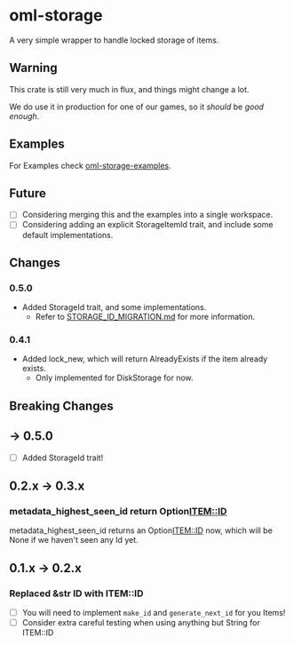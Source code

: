 # oml-storage

A very simple wrapper to handle locked storage of items.


## Warning

This crate is still very much in flux,
and things might change a lot.

We do use it in production for one of our games,
so it _should_ be *good enough*.

## Examples
For Examples check [oml-storage-examples](https://github.com/AndreasOM/oml-storage-examples).

## Future

- [ ] Considering merging this and the examples into a single workspace.
- [ ] Considering adding an explicit StorageItemId trait, and include some default implementations.

## Changes

### 0.5.0
- Added StorageId trait, and some implementations.
    - Refer to [STORAGE_ID_MIGRATION.md](STORAGE_ID_MIGRATION.md) for more information.

### 0.4.1
- Added lock_new, which will return AlreadyExists if the item already exists.
    - Only implemented for DiskStorage for now.

## Breaking Changes

## -> 0.5.0

- [ ] Added StorageId trait!

## 0.2.x -> 0.3.x

### metadata_highest_seen_id return Option<ITEM::ID>
	
metadata_highest_seen_id returns an Option<ITEM::ID> now,
which will be None if we haven't seen any Id yet.


## 0.1.x -> 0.2.x

### Replaced &str ID with ITEM::ID

- [ ] You will need to implement `make_id` and `generate_next_id` for you Items!
- [ ] Consider extra careful testing when using anything but String for ITEM::ID
